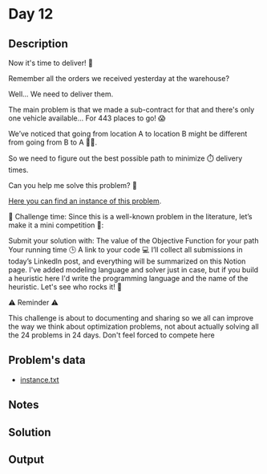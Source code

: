 # Day 12

## Description
Now it's time to deliver! 🚚

Remember all the orders we received yesterday at the warehouse?

Well... We need to deliver them.

The main problem is that we made a sub-contract for that and there's only one vehicle available... For 443 places to go! 😱

We’ve noticed that going from location A to location B might be different from going from B to A 🔄🚦.

So we need to figure out the best possible path to minimize ⏱️ delivery times.

Can you help me solve this problem? 🧩

[Here you can find an instance of this problem](./instance.txt).

🎯 Challenge time:
Since this is a well-known problem in the literature, let’s make it a mini competition 🎉:

Submit your solution with:
The value of the Objective Function for your path
Your running time 🕒
A link to your code 💻
I’ll collect all submissions in today’s LinkedIn post, and everything will be summarized on this Notion page. I've added modeling language and solver just in case, but if you build a heuristic here I'd write the programming language and the name of the heuristic.
Let's see who rocks it! 🎸

⚠️ Reminder ⚠️

This challenge is about to documenting and sharing so we all can improve the way we think about optimization problems, not about actually solving all the 24 problems in 24 days. Don't feel forced to compete here

## Problem's data

* [instance.txt](./instance.txt)

## Notes

## Solution

## Output
